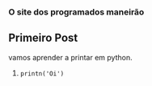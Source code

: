 ### O site dos programados maneirão

## Primeiro Post

vamos aprender a printar em python.

1. `printn('Oi')`
